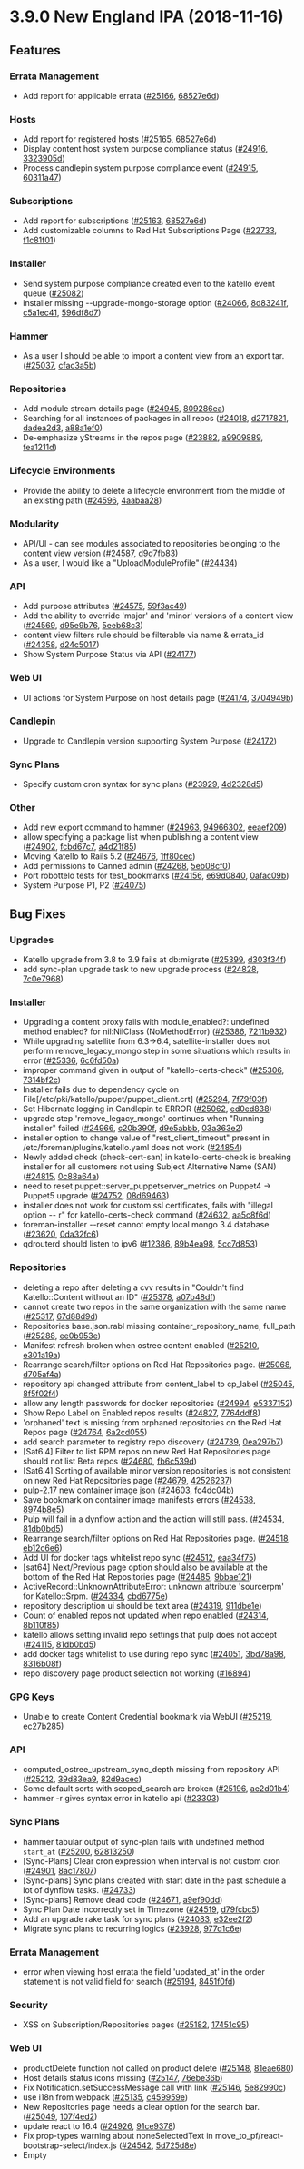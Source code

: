 # 3.9.0 New England IPA (2018-11-16)

## Features

### Errata Management
 * Add report for applicable errata ([#25166](https://projects.theforeman.org/issues/25166), [68527e6d](https://github.com/Katello/katello.git/commit/68527e6d0223485727e63aaed9506b7d9adc1921))

### Hosts
 * Add report for registered hosts ([#25165](https://projects.theforeman.org/issues/25165), [68527e6d](https://github.com/Katello/katello.git/commit/68527e6d0223485727e63aaed9506b7d9adc1921))
 * Display content host system purpose compliance status ([#24916](https://projects.theforeman.org/issues/24916), [3323905d](https://github.com/Katello/katello.git/commit/3323905d7c9d5a4671a01c7d4ca882f5d74cad89))
 * Process candlepin system purpose compliance event ([#24915](https://projects.theforeman.org/issues/24915), [60311a47](https://github.com/Katello/katello.git/commit/60311a47c88902bbbeda6b1fe9c167942ee2ace7))

### Subscriptions
 * Add report for subscriptions ([#25163](https://projects.theforeman.org/issues/25163), [68527e6d](https://github.com/Katello/katello.git/commit/68527e6d0223485727e63aaed9506b7d9adc1921))
 * Add customizable columns to Red Hat Subscriptions Page ([#22733](https://projects.theforeman.org/issues/22733), [f1c81f01](https://github.com/Katello/katello.git/commit/f1c81f012e86477fc0b49e732c70c0ef65e45e4a))

### Installer
 * Send system purpose compliance created even to the katello event queue ([#25082](https://projects.theforeman.org/issues/25082))
 * installer missing --upgrade-mongo-storage option ([#24066](https://projects.theforeman.org/issues/24066), [8d83241f](https://github.com/Katello/katello-installer.git/commit/8d83241fbf57e4e15abdcd2d08e35b5e49dca42c), [c5a1ec41](https://github.com/Katello/katello-installer.git/commit/c5a1ec411f204355bc83c9e8dbeeec808137de30), [596df8d7](https://github.com/Katello/katello-installer.git/commit/596df8d7a8bc9e868680c7349b14a67db6ab583d))

### Hammer
 * As a user I should be able to import a content view from an export tar. ([#25037](https://projects.theforeman.org/issues/25037), [cfac3a5b](https://github.com/Katello/hammer-cli-katello.git/commit/cfac3a5b1980ed824aad6e8f594fb33571c6c215))

### Repositories
 * Add module stream details page ([#24945](https://projects.theforeman.org/issues/24945), [809286ea](https://github.com/Katello/katello.git/commit/809286ea735c1a504b1b3ca7bd48057d00b7f9a9))
 * Searching for all instances of packages in all repos ([#24018](https://projects.theforeman.org/issues/24018), [d2717821](https://github.com/Katello/katello.git/commit/d27178212bb816394949dad8326d7f58853497f7), [dadea2d3](https://github.com/Katello/katello.git/commit/dadea2d36fa7fff0464125ccdaca2d2d72258616), [a88a1ef0](https://github.com/Katello/katello.git/commit/a88a1ef025ac71c3dee53b2f86942f0fc07fb894))
 * De-emphasize yStreams in the repos page ([#23882](https://projects.theforeman.org/issues/23882), [a9909889](https://github.com/Katello/katello.git/commit/a99098890f82c9c8fb6a1de66bb90811a0fa500d), [fea1211d](https://github.com/Katello/katello.git/commit/fea1211ddb6778ca4355159bd9d0cb085ae3a219))

### Lifecycle Environments
 * Provide the ability to delete a lifecycle environment from the middle of an existing path ([#24596](https://projects.theforeman.org/issues/24596), [4aabaa28](https://github.com/Katello/katello.git/commit/4aabaa28b1d8fdafc5696cb763e22a097bee2f00))

### Modularity
 * API/UI - can see modules associated to repositories belonging to the content view version ([#24587](https://projects.theforeman.org/issues/24587), [d9d7fb83](https://github.com/Katello/katello.git/commit/d9d7fb83d0a388ed4bc49cd111e3d70c83d47be9))
 * As a user, I would like a  "UploadModuleProfile" ([#24434](https://projects.theforeman.org/issues/24434))

### API
 * Add purpose attributes ([#24575](https://projects.theforeman.org/issues/24575), [59f3ac49](https://github.com/Katello/katello.git/commit/59f3ac497dd8f37badc15034d3688b14d04c16aa))
 * Add the ability to override 'major' and 'minor' versions of a content view ([#24569](https://projects.theforeman.org/issues/24569), [d95e9b76](https://github.com/Katello/katello.git/commit/d95e9b7675a04d01102fe59ffa8791edab1d82b8), [5eeb68c3](https://github.com/Katello/hammer-cli-katello.git/commit/5eeb68c3816cec9bccb7111128a4e6c9780b09ef))
 * content view filters rule should be filterable via name & errata_id ([#24358](https://projects.theforeman.org/issues/24358), [d24c5017](https://github.com/Katello/katello.git/commit/d24c5017245fed4a34d25d38f92964ad9785f301))
 * Show System Purpose Status via API ([#24177](https://projects.theforeman.org/issues/24177))

### Web UI
 * UI actions for System Purpose on host details page ([#24174](https://projects.theforeman.org/issues/24174), [3704949b](https://github.com/Katello/katello.git/commit/3704949b7553247326794112e1a74ffb3bd2e186))

### Candlepin
 * Upgrade to Candlepin version supporting System Purpose ([#24172](https://projects.theforeman.org/issues/24172))

### Sync Plans
 * Specify custom cron syntax for sync plans ([#23929](https://projects.theforeman.org/issues/23929), [4d2328d5](https://github.com/Katello/katello.git/commit/4d2328d5fea400179d4ec813c1e2e1576549869f))

### Other
 * Add new export command to hammer ([#24963](https://projects.theforeman.org/issues/24963), [94966302](https://github.com/Katello/hammer-cli-katello.git/commit/949663022c7ed41a9ff43d7f59b9f8432838cbf5), [eeaef209](https://github.com/Katello/hammer-cli-katello.git/commit/eeaef20913053732873ce8c4364a4c63de8df278))
 * allow specifying a package list when publishing a content view ([#24902](https://projects.theforeman.org/issues/24902), [fcbd67c7](https://github.com/Katello/katello.git/commit/fcbd67c7c68c3f81cfc0460b6e6040339bea71a2), [a4d21f85](https://github.com/Katello/katello.git/commit/a4d21f85ece031bc6df52230045771be9764488e))
 * Moving Katello to Rails 5.2 ([#24676](https://projects.theforeman.org/issues/24676), [1ff80cec](https://github.com/Katello/katello.git/commit/1ff80cec6979cd391e6340288b50b74d60dbd61b))
 * Add permissions to Canned admin ([#24268](https://projects.theforeman.org/issues/24268), [5eb08cf0](https://github.com/Katello/katello.git/commit/5eb08cf03cb888affefcb5ef91d228d43a6654a4))
 * Port robottelo tests for test_bookmarks ([#24156](https://projects.theforeman.org/issues/24156), [e69d0840](https://github.com/Katello/katello.git/commit/e69d08400fc2f0f113ddd43883fffc8710683237), [0afac09b](https://github.com/Katello/katello.git/commit/0afac09b0ff4a09523271c976deb5f5e48a9ce24))
 * System Purpose P1, P2 ([#24075](https://projects.theforeman.org/issues/24075))

## Bug Fixes

### Upgrades
 * Katello upgrade from 3.8 to 3.9 fails at db:migrate ([#25399](https://projects.theforeman.org/issues/25399), [d303f34f](https://github.com/Katello/katello.git/commit/d303f34f699905a8236fe7e0c7e57793e20bb04f))
 * add sync-plan upgrade task to new upgrade process ([#24828](https://projects.theforeman.org/issues/24828), [7c0e7968](https://github.com/Katello/katello.git/commit/7c0e7968fbbb88fe38ecfe528e505c900c0419e9))

### Installer
 * Upgrading a content proxy fails with module_enabled?: undefined method enabled? for nil:NilClass (NoMethodError) ([#25386](https://projects.theforeman.org/issues/25386), [7211b932](https://github.com/Katello/katello-installer.git/commit/7211b9321cc340fd61e76ee862004e42e7666ef6))
 * While upgrading satellite from 6.3->6.4, satellite-installer does not perform remove_legacy_mongo step in some situations which results in error ([#25336](https://projects.theforeman.org/issues/25336), [6c6fd50a](https://github.com/Katello/katello-installer.git/commit/6c6fd50a40d87c9e9c3bca0d58f2d604b1ecd4e7))
 * improper command given in output of "katello-certs-check" ([#25306](https://projects.theforeman.org/issues/25306), [7314bf2c](https://github.com/Katello/katello-installer.git/commit/7314bf2c6060b1c6cbe100e5bb001e2bbd4ef0e2))
 * Installer fails due to dependency cycle on File[/etc/pki/katello/puppet/puppet_client.crt] ([#25294](https://projects.theforeman.org/issues/25294), [7f79f03f](https://github.com/theforeman/puppet-foreman_proxy_content/commit/7f79f03f1916714f9d96e324122a1ad37766a20b))
 * Set Hibernate logging in Candlepin to ERROR ([#25062](https://projects.theforeman.org/issues/25062), [ed0ed838](https://github.com/theforeman/puppet-candlepin/commit/ed0ed838f05731aa9c49316886b82a4ba0753d8d))
 * upgrade step 'remove_legacy_mongo' continues when "Running installer" failed ([#24966](https://projects.theforeman.org/issues/24966), [c20b390f](https://github.com/Katello/katello-installer.git/commit/c20b390f42dd89ef6a77a33bd70edd14c27b1ca5), [d9e5abbb](https://github.com/Katello/katello-installer.git/commit/d9e5abbb2a5825cac582e3518364718f9c6549bf), [03a363e2](https://github.com/Katello/katello-installer.git/commit/03a363e29078c66c43255510c71ffd7262cb81cf))
 * installer option to change value of "rest_client_timeout" present in /etc/foreman/plugins/katello.yaml does not work ([#24854](https://projects.theforeman.org/issues/24854))
 * Newly added check (check-cert-san) in katello-certs-check is breaking installer for all customers not using Subject Alternative Name (SAN) ([#24815](https://projects.theforeman.org/issues/24815), [0c88a64a](https://github.com/Katello/katello-installer.git/commit/0c88a64a2888f0e1326cfdc63d49376fdcc40b07))
 * need to reset puppet::server_puppetserver_metrics on Puppet4 → Puppet5 upgrade ([#24752](https://projects.theforeman.org/issues/24752), [08d69463](https://github.com/Katello/katello-installer.git/commit/08d694639c2b8a752fa6c8166dea10d5a6fed2c9))
 * installer does not work for custom ssl certificates, fails with "illegal option -- r" for katello-certs-check command  ([#24632](https://projects.theforeman.org/issues/24632), [aa5c8f6d](https://github.com/Katello/katello-installer.git/commit/aa5c8f6d4f63aacb74fda24a78b0b719cdc74a7b))
 * foreman-installer --reset cannot empty local mongo 3.4 database ([#23620](https://projects.theforeman.org/issues/23620), [0da32fc6](https://github.com/Katello/katello-installer.git/commit/0da32fc60ffc5c0f2655b0c61bb79b23285854f9))
 * qdrouterd should listen to ipv6 ([#12386](https://projects.theforeman.org/issues/12386), [89b4ea98](https://github.com/theforeman/puppet-foreman_proxy_content/commit/89b4ea988d18f100b806e7cddc2dca623b68f084), [5cc7d853](https://github.com/Katello/katello-installer.git/commit/5cc7d85377c18143202f6906832b844894265228))

### Repositories
 * deleting a repo after deleting a cvv results in "Couldn't find Katello::Content without an ID" ([#25378](https://projects.theforeman.org/issues/25378), [a07b48df](https://github.com/Katello/katello.git/commit/a07b48dfec88e0fd9d4eda5316bb17f7945cd89c))
 * cannot create two repos in the same organization with the same name ([#25317](https://projects.theforeman.org/issues/25317), [67d88d9d](https://github.com/Katello/katello.git/commit/67d88d9de5b3a99f5442dbe0287788e86c1f8222))
 * Repositories base.json.rabl missing container_repository_name, full_path ([#25288](https://projects.theforeman.org/issues/25288), [ee0b953e](https://github.com/Katello/katello.git/commit/ee0b953e1994a538f0ea65d7363a35560e2db205))
 * Manifest refresh broken when ostree content enabled ([#25210](https://projects.theforeman.org/issues/25210), [e301a19a](https://github.com/Katello/katello.git/commit/e301a19aa2c8df8214a0f9611f04a66800a907d8))
 * Rearrange search/filter options  on Red Hat Repositories page. ([#25068](https://projects.theforeman.org/issues/25068), [d705af4a](https://github.com/Katello/katello.git/commit/d705af4a6390610cd856d99c0b7fd8572b97f172))
 * repository api changed attribute from content_label to cp_label ([#25045](https://projects.theforeman.org/issues/25045), [8f5f02f4](https://github.com/Katello/katello.git/commit/8f5f02f4c832e5e909cda53d5e211bafae68761e))
 * allow any length passwords for docker repositories ([#24994](https://projects.theforeman.org/issues/24994), [e5337152](https://github.com/Katello/katello.git/commit/e53371520db67ed5ec09f99b6db167a784f9eb83))
 * Show Repo Label on Enabled repos results ([#24827](https://projects.theforeman.org/issues/24827), [7764ddf8](https://github.com/Katello/katello.git/commit/7764ddf8cc49261fe77ff222d65279717349a15e))
 * 'orphaned' text is missing from orphaned repositories on the Red Hat Repos page ([#24764](https://projects.theforeman.org/issues/24764), [6a2cd055](https://github.com/Katello/katello.git/commit/6a2cd0554d55cffc253632173701e1dbfb909f09))
 * add search parameter to registry repo discovery ([#24739](https://projects.theforeman.org/issues/24739), [0ea297b7](https://github.com/Katello/katello.git/commit/0ea297b7dcb6ca5e4fd14e7ecf72b2d20588007b))
 * [Sat6.4] Filter to list RPM repos on new Red Hat Repositories page should not list Beta repos ([#24680](https://projects.theforeman.org/issues/24680), [fb6c539d](https://github.com/Katello/katello.git/commit/fb6c539d499c414cfb3f1ac3d41c7942748e429b))
 * [Sat6.4] Sorting of available minor version repositories is not consistent on new Red Hat Repositories page ([#24679](https://projects.theforeman.org/issues/24679), [42526237](https://github.com/Katello/katello.git/commit/4252623713f7554f391b5f8545a97037aa9cd552))
 * pulp-2.17 new container image json ([#24603](https://projects.theforeman.org/issues/24603), [fc4dc04b](https://github.com/Katello/katello.git/commit/fc4dc04b5be4d1ae1618fca1e609a24410d276d7))
 * Save bookmark on container image manifests errors ([#24538](https://projects.theforeman.org/issues/24538), [8974b8e5](https://github.com/Katello/katello.git/commit/8974b8e5a6ca7d0f4644362f79c1efd06a98080b))
 * Pulp will fail in a dynflow action and the action will still pass. ([#24534](https://projects.theforeman.org/issues/24534), [81db0bd5](https://github.com/Katello/katello.git/commit/81db0bd58e66e93075f7c6f61824b0f0f8d08257))
 * Rearrange search/filter options  on Red Hat Repositories page. ([#24518](https://projects.theforeman.org/issues/24518), [eb12c6e6](https://github.com/Katello/katello.git/commit/eb12c6e64e7fc9ce6211d22128d57fd2d138b4c9))
 * Add UI for docker tags whitelist repo sync ([#24512](https://projects.theforeman.org/issues/24512), [eaa34f75](https://github.com/Katello/katello.git/commit/eaa34f75954c12381600a285529370aa994b5a2c))
 * [sat64] Next/Previous page option should also be available at the bottom of the Red Hat Repositories page ([#24485](https://projects.theforeman.org/issues/24485), [9bbae121](https://github.com/Katello/katello.git/commit/9bbae12183b0a6f830d204398d27bbad18250ee3))
 * ActiveRecord::UnknownAttributeError: unknown attribute 'sourcerpm' for Katello::Srpm. ([#24334](https://projects.theforeman.org/issues/24334), [cbd6775e](https://github.com/Katello/katello.git/commit/cbd6775e335128b6305c38fd57cd4001ff10cc55))
 * repository description ui should be text area ([#24319](https://projects.theforeman.org/issues/24319), [911dbe1e](https://github.com/Katello/katello.git/commit/911dbe1e0bad9c918362d8d86830f1a2c7711cab))
 * Count of enabled repos not updated when repo enabled ([#24314](https://projects.theforeman.org/issues/24314), [8b110f85](https://github.com/Katello/katello.git/commit/8b110f85491a7ea8aba2d5429e8b5f2dbfec0099))
 * katello allows setting invalid repo settings that pulp does not accept ([#24115](https://projects.theforeman.org/issues/24115), [81db0bd5](https://github.com/Katello/katello.git/commit/81db0bd58e66e93075f7c6f61824b0f0f8d08257))
 * add docker tags whitelist to use during repo sync ([#24051](https://projects.theforeman.org/issues/24051), [3bd78a98](https://github.com/Katello/katello.git/commit/3bd78a98c2210fcf4b07dbffd90a3d0388217770), [8316b08f](https://github.com/Katello/hammer-cli-katello.git/commit/8316b08fec620d956fb23357b8c91b596098affa))
 * repo discovery page product selection not working ([#16894](https://projects.theforeman.org/issues/16894))

### GPG Keys
 * Unable to create Content Credential bookmark via WebUI ([#25219](https://projects.theforeman.org/issues/25219), [ec27b285](https://github.com/Katello/katello.git/commit/ec27b28548dfe5da8999bc3c7e5fbeedfaf9fad1))

### API
 * computed_ostree_upstream_sync_depth missing from repository API ([#25212](https://projects.theforeman.org/issues/25212), [39d83ea9](https://github.com/Katello/katello.git/commit/39d83ea91dad4fd565330724ed6fe58bb2c9f21f), [82d9acec](https://github.com/Katello/katello.git/commit/82d9aceca07aa218f6deefff7df74b0ee4b87ff6))
 * Some default sorts with scoped_search are broken ([#25196](https://projects.theforeman.org/issues/25196), [ae2d01b4](https://github.com/Katello/katello.git/commit/ae2d01b470ad101e25516b919fd53f35626b3421))
 * hammer -r gives syntax error in katello api ([#23303](https://projects.theforeman.org/issues/23303))

### Sync Plans
 * hammer tabular output of sync-plan fails with undefined method `start_at` ([#25200](https://projects.theforeman.org/issues/25200), [62813250](https://github.com/Katello/katello.git/commit/6281325043ab0f9dba3782522e9a04c48c9074b3))
 * [Sync-Plans] Clear cron expression when interval is not custom cron ([#24901](https://projects.theforeman.org/issues/24901), [8ac17807](https://github.com/Katello/katello.git/commit/8ac17807def695834c80170e8af836a82744325b))
 * [Sync-plans] Sync plans created with start date in the past schedule a lot of dynflow tasks. ([#24733](https://projects.theforeman.org/issues/24733))
 * [Sync-plans] Remove dead code ([#24671](https://projects.theforeman.org/issues/24671), [a9ef90dd](https://github.com/Katello/katello.git/commit/a9ef90dd3e57295fe19e66e8601a4ff6fd1d23e8))
 * Sync Plan Date incorrectly set in Timezone ([#24519](https://projects.theforeman.org/issues/24519), [d79fcbc5](https://github.com/Katello/katello.git/commit/d79fcbc5460887b894dc24347e693615197ddaac))
 * Add an upgrade rake task for sync plans ([#24083](https://projects.theforeman.org/issues/24083), [e32ee2f2](https://github.com/Katello/katello.git/commit/e32ee2f210a23f41f2dd75694ad527f835744e59))
 * Migrate sync plans to recurring logics ([#23928](https://projects.theforeman.org/issues/23928), [977d1c6e](https://github.com/Katello/katello.git/commit/977d1c6e3109b43e123714856a9d3ad2a6a0cb96))

### Errata Management
 * error when viewing host errata the field 'updated_at' in the order statement is not valid field for search ([#25194](https://projects.theforeman.org/issues/25194), [8451f0fd](https://github.com/Katello/katello.git/commit/8451f0fdf23df47f857128dec6fbff47415204ae))

### Security
 * XSS on Subscription/Repositories pages ([#25182](https://projects.theforeman.org/issues/25182), [17451c95](https://github.com/Katello/katello.git/commit/17451c950201bedec9bdd3748e17863b550a6be2))

### Web UI
 * productDelete function not called on product delete ([#25148](https://projects.theforeman.org/issues/25148), [81eae680](https://github.com/Katello/katello.git/commit/81eae68084b48cc8c37bf64e34813be3c5d2bae9))
 * Host details status icons missing ([#25147](https://projects.theforeman.org/issues/25147), [76ebe36b](https://github.com/Katello/katello.git/commit/76ebe36b44798f6f14d9f9ca408fd0cc1c7382c7))
 * Fix Notification.setSuccessMessage call with link ([#25146](https://projects.theforeman.org/issues/25146), [5e82990c](https://github.com/Katello/katello.git/commit/5e82990c5f7353787077be1fcd87934f9d9e5124))
 * use i18n from webpack ([#25135](https://projects.theforeman.org/issues/25135), [c459959e](https://github.com/Katello/katello.git/commit/c459959e410dafde33689abf000fb24dd50fb3b0))
 * New Repositories page needs a clear option for the search bar. ([#25049](https://projects.theforeman.org/issues/25049), [107f4ed2](https://github.com/Katello/katello.git/commit/107f4ed2b2b12b9a8c41429abf011c8c3105334b))
 * update react to 16.4  ([#24926](https://projects.theforeman.org/issues/24926), [91ce9378](https://github.com/Katello/katello.git/commit/91ce9378b312cd0697f781dcc075be01fe6dc5c2))
 * Fix prop-types warning about noneSelectedText in move_to_pf/react-bootstrap-select/index.js ([#24542](https://projects.theforeman.org/issues/24542), [5d725d8e](https://github.com/Katello/katello.git/commit/5d725d8e62f90d3f6708aaec8f19ef7b4fd6f849))
 * Empty <title> on Subscriptions & Red Hat Repositories pages ([#24515](https://projects.theforeman.org/issues/24515), [bc7a371a](https://github.com/Katello/katello.git/commit/bc7a371aa24d2842a0ca0c8c4cd725fb7fd001be))
 * Subscription delete manifest button should be marked as `danger` ([#24398](https://projects.theforeman.org/issues/24398), [92e8b889](https://github.com/Katello/katello.git/commit/92e8b8897e11a77f17be1f89d1ed0db2ad5a29be))
 * "20" is default pagination for Subscriptions, but cannot actually be re-selected ([#24311](https://projects.theforeman.org/issues/24311), [9272e73e](https://github.com/Katello/katello.git/commit/9272e73e539b605af3d9991bf21c22e83cb35b49))
 * Documentation link on Content Host Registration page should use documentation helper ([#24218](https://projects.theforeman.org/issues/24218))

### Hammer
 * Hammer command with content view version --order is not working as expected. ([#25145](https://projects.theforeman.org/issues/25145), [4d473ada](https://github.com/Katello/katello.git/commit/4d473adaea7d100a73226a61bd44de8e751a63b2))
 * Filtering of some entities does not work ([#25027](https://projects.theforeman.org/issues/25027), [1c91b78e](https://github.com/Katello/hammer-cli-katello.git/commit/1c91b78e16c28f4064ef68e8cb7401fbcb549def))
 * [Sync Plan] Hammer cli support for custom cron expressions ([#24894](https://projects.theforeman.org/issues/24894), [3ca2ddab](https://github.com/Katello/hammer-cli-katello.git/commit/3ca2ddab8dae6923cffac265ea5b0c27396e18cd))
 * hammer-cli-katello bump master to 0.15.0 ([#24747](https://projects.theforeman.org/issues/24747), [ec6b5704](https://github.com/Katello/hammer-cli-katello.git/commit/ec6b5704df75f975f92d660629d2505ad1f6e72d))
 * search_options_with_katello_api doesn't support plural resolution ([#24582](https://projects.theforeman.org/issues/24582), [df49f3bf](https://github.com/Katello/hammer-cli-katello.git/commit/df49f3bf1ea7ad4b8056a49b29c9c3476a84e0bc))

### Content Views
 * composite_content_view_ids field of a content_view_version is always empty ([#25143](https://projects.theforeman.org/issues/25143), [cd99f28a](https://github.com/Katello/katello.git/commit/cd99f28a3270995ce607403b27f39124cc49d058))
 * Content view version API should include library_instance_id in repositories ([#25132](https://projects.theforeman.org/issues/25132), [72786f38](https://github.com/Katello/katello.git/commit/72786f3869148e39468cf7216d2041d451605b81))
 * Content View version packages  page shows ostree repos in its repositories drop down ([#24971](https://projects.theforeman.org/issues/24971), [d4d332c3](https://github.com/Katello/katello.git/commit/d4d332c3da32f1d6c386bf99ebef8c55ab267888))
 * Content View version packages page magically appending "All Repositories" ([#24970](https://projects.theforeman.org/issues/24970), [d9d7fb83](https://github.com/Katello/katello.git/commit/d9d7fb83d0a388ed4bc49cd111e3d70c83d47be9))
 * Validation failed: Cannot set auto publish to a non-composite content view ([#24937](https://projects.theforeman.org/issues/24937), [a8c4bb71](https://github.com/Katello/katello.git/commit/a8c4bb713f8bbf933285c7ed81e5793d6f019f8b))
 * Forcing content view version repository regeneration does not actually regenerate some repositories ([#24841](https://projects.theforeman.org/issues/24841), [c2194967](https://github.com/Katello/katello.git/commit/c2194967d34aee59ced6bc25918f8e9d9e198d87))
 * Per-page setting does not work in RPM and repo listings ([#24554](https://projects.theforeman.org/issues/24554), [262f43a4](https://github.com/Katello/bastion.git/commit/262f43a4998f25704a650bb34fb19b10a00cc3c2))
 * GET content_view_filter_rules index API default search is set to :name, this doesnt work for errata rules ([#24137](https://projects.theforeman.org/issues/24137), [026dbf73](https://github.com/Katello/katello.git/commit/026dbf73a674ca99228a138b7d8e0fae8201ede9))

### Modularity
 * Module Stream Search on Content Host page gives an error on wrong/blank search ([#25116](https://projects.theforeman.org/issues/25116))

### Subscriptions
 * /api/settings/content_disconnected gives 403 without pointing out which permission is required ([#25105](https://projects.theforeman.org/issues/25105))
 * Subscription Details switcher items are not filtered by organization ([#24822](https://projects.theforeman.org/issues/24822), [a338ebf4](https://github.com/Katello/katello.git/commit/a338ebf46bb5ffe38ba0ee8e7e0084a64d289f52), [7801dad4](https://github.com/Katello/katello.git/commit/7801dad4618a10a17655b84079ce8f1a6b32f590))
 * Missing value in product details causes values to not align to their labels ([#24810](https://projects.theforeman.org/issues/24810), [75e26d47](https://github.com/Katello/katello.git/commit/75e26d47f35a4dec8ba92124e36f8a2969c36cfd))
 * Two meanings of "Enabled" on new Subscription tab might cause confusion ([#24809](https://projects.theforeman.org/issues/24809), [b9ae916d](https://github.com/Katello/katello.git/commit/b9ae916d438f81bdf1d2805cc68d40d2eb168387))
 * Guest of hypervisor shows "Undefined" on subscriptions page ([#24681](https://projects.theforeman.org/issues/24681))
 * No menu entry for Content -> Subscriptions for user with Viewer role ([#24677](https://projects.theforeman.org/issues/24677), [1ead23c5](https://github.com/Katello/katello.git/commit/1ead23c56999fd24b1147c2d2d825cba7a151b01))
 * accessing subscription.rhn.redhat.com unexpectedly ([#24675](https://projects.theforeman.org/issues/24675), [d888a711](https://github.com/Katello/katello.git/commit/d888a7116702ad600d4a5a2e31007a9846048864))
 * Subscription page not showing Guest/Virtual subscriptions details as "Guest of" ([#24617](https://projects.theforeman.org/issues/24617), [c053f882](https://github.com/Katello/katello.git/commit/c053f882b6b733b4f14fd0e05c0e707f585ab0c7))
 * Unhelpful error messages when manifest can't be found upstream ([#24535](https://projects.theforeman.org/issues/24535), [1f88926d](https://github.com/Katello/katello.git/commit/1f88926d5598b765ead21429cb1b240be76e0caf))
 * Using the Mast Head Org Switcher and the in page Organization Selection dropdown produces unpredictable results ([#24480](https://projects.theforeman.org/issues/24480), [0d987237](https://github.com/Katello/katello.git/commit/0d987237d09f28042b367af75dfe351337bde624))
 * Upgrade from 6.3 to 6.4 failed at Upgrade Step: set_upstream_pool_id ([#24436](https://projects.theforeman.org/issues/24436), [327c3a34](https://github.com/Katello/katello.git/commit/327c3a349778a1159c18b8e483179936a21745cd))
 * New RH Subscriptions page allows deleting of custom subs ([#24221](https://projects.theforeman.org/issues/24221), [0c77a55e](https://github.com/Katello/katello.git/commit/0c77a55ee7e50a098b772d3bc4f205c5ad75e0e8))
 * Manifest upload UI status bleeds into other orgs ([#24126](https://projects.theforeman.org/issues/24126), [dc7b4c78](https://github.com/Katello/katello.git/commit/dc7b4c78a05c7bda35f0b3496e2da5423b904091))
 * processing virt-who report blocks RHSM certs checks what can lead to 503 errors ([#23995](https://projects.theforeman.org/issues/23995), [e0d2c879](https://github.com/Katello/katello.git/commit/e0d2c8790718e5aaf366a76b33ee446c06999bde))

### Hosts
 * "Manage Repository Sets" option for content hosts list all available repos and search is broken on this page ([#25033](https://projects.theforeman.org/issues/25033), [f4cb0627](https://github.com/Katello/katello.git/commit/f4cb062795543fe783af01075be506dd8fe23199))
 * generateapplicability should ignore 404s from pulp ([#25003](https://projects.theforeman.org/issues/25003), [85ebdad4](https://github.com/Katello/katello.git/commit/85ebdad46e83d25819ff797c41fa069219b99a27))
 * host add subscription page not showing subscriptions ([#24999](https://projects.theforeman.org/issues/24999), [1ec2aed1](https://github.com/Katello/katello.git/commit/1ec2aed110c068b94b5302afea8f8f8c56c4f302))
 * [Satellite 6.3]Content Host does not display IP information on Sat GUI ([#24507](https://projects.theforeman.org/issues/24507), [e2b261b6](https://github.com/Katello/katello.git/commit/e2b261b628a363b5e3ddc90016e3a994176813db))
 * Can not set release version of a content host as non-administrative user ([#24395](https://projects.theforeman.org/issues/24395), [5c41cef2](https://github.com/Katello/katello.git/commit/5c41cef25ace9d88972f3873ad24bc94539e1020))
 * clean_backend_objects batch size can cause issues on slower systems ([#24333](https://projects.theforeman.org/issues/24333), [9b1a513a](https://github.com/Katello/katello.git/commit/9b1a513a726fa385525ff2f81e44dfd68cb06e8a))

### Candlepin
 * Candlepin throws 500 Internal Server Error for more than 40+ guests ([#25026](https://projects.theforeman.org/issues/25026), [b0a370d0](https://github.com/Katello/katello.git/commit/b0a370d0066c133fd242fde09a1d22e6678b3f0a))

### Docker
 * disable docker v2 api for container image push ([#25023](https://projects.theforeman.org/issues/25023), [6ab4412f](https://github.com/Katello/katello.git/commit/6ab4412f8a6351478688ca2233b0b82c089acaed))
 * allow any length passwords for docker repositories ([#24382](https://projects.theforeman.org/issues/24382), [ed3fa059](https://github.com/Katello/katello.git/commit/ed3fa059efd5ba5d129d19e5afc3aad06c1b4667))
 * As a user, I want to find all container images without tags. ([#23507](https://projects.theforeman.org/issues/23507), [d369217b](https://github.com/Katello/katello.git/commit/d369217b8096ade04f671c9ef8f428ed37ff43c9))

### Tests
 * eslint is broken on master ([#24996](https://projects.theforeman.org/issues/24996), [9bd6dc8a](https://github.com/Katello/katello.git/commit/9bd6dc8ae110565120a7fd5eb5332d7f86bd5de8))
 * ERF42-1709 Must supply an entity to find a medium provider during template render validation ([#24975](https://projects.theforeman.org/issues/24975), [ec6d2b15](https://github.com/Katello/katello.git/commit/ec6d2b15430b2be55bd555896445e3bfd373f36d))
 * Add pulp 2.17 tests ([#24630](https://projects.theforeman.org/issues/24630), [48b7cecf](https://github.com/Katello/katello.git/commit/48b7cecf9e8da1a86642143f7de19e763acf7258))
 * npm run lint always exits with 0 ([#24597](https://projects.theforeman.org/issues/24597), [f5322438](https://github.com/Katello/katello.git/commit/f5322438f94ad87a475a9cacb0610dff44fdebcc))
 * Template rendering extensions are untested and broken ([#24549](https://projects.theforeman.org/issues/24549), [2d8841e1](https://github.com/Katello/katello.git/commit/2d8841e1819f178100bd1603bc3a5f488f4653be))

### Host Collections
 * Katello 3.4: Removing hypervisor from one host collection will remove hypervisor from all host collections ([#24905](https://projects.theforeman.org/issues/24905), [9207421d](https://github.com/Katello/katello.git/commit/9207421dcfaa271e31f08a27d0c765d498583b3b))

### Settings
 * Some default values not shown in Settings page tool tips ([#24868](https://projects.theforeman.org/issues/24868), [c897cee1](https://github.com/Katello/katello.git/commit/c897cee1a0be0a9bf8728a9bd80f81490ba6d04b))
 * Behavior of attributed_changed? inside callbacks will change in next rails version ([#24585](https://projects.theforeman.org/issues/24585), [f4d1738d](https://github.com/Katello/katello.git/commit/f4d1738d6247037f968d206e77850df4364b160e))

### Activation Key
 * Subscriptions tab links to /legacy_subscriptions/:id: ([#24839](https://projects.theforeman.org/issues/24839), [40570524](https://github.com/Katello/katello.git/commit/4057052478c6f52e10610f953c9e4ff86bfc662a))

### Tooling
 * Make Katello Ruby 2.5 compliant ([#24726](https://projects.theforeman.org/issues/24726), [38369680](https://github.com/Katello/katello.git/commit/38369680aa17cadec0b0aceeec9701f8844a4e4c))

### Provisioning
 * Fetch TFTP boot files for jan-vernier.example.org task failed with the following error: undefined method 'kickstart_repository' for #<Host::Managed:0xXXXXXXXXXXXXXXXX> ([#24709](https://projects.theforeman.org/issues/24709), [8f205ad6](https://github.com/Katello/katello.git/commit/8f205ad6e865ed4ecdd14154c20655f78a200b92), [a67a31a3](https://github.com/Katello/katello.git/commit/a67a31a3e6319ea6fefaea9296efc2563b0aa9b4))
 * Installation media and kickstart repository ID are not exclusive ([#24376](https://projects.theforeman.org/issues/24376), [46dd0ff9](https://github.com/Katello/katello.git/commit/46dd0ff97846ed8e15467b4ba832a712fa46ca75))

### Database
 * rake db:create fails to initialize with Katello with Rails 5.2 ([#24664](https://projects.theforeman.org/issues/24664), [78a7ee16](https://github.com/Katello/katello.git/commit/78a7ee16782210ceff5ca45615eb7f8a839e0b02))

### API doc
 * document /repository_sets API ([#24580](https://projects.theforeman.org/issues/24580), [33c8c329](https://github.com/Katello/katello.git/commit/33c8c329e268029674e5bb83c615a7e972ab737d))

### ElasticSearch
 * Improve MonitorEventQueue performance for large workloads ([#24576](https://projects.theforeman.org/issues/24576), [00954691](https://github.com/Katello/katello.git/commit/009546913c01fe3387743d5216338c0ef92ddff8))

### Backup & Restore
 * katello-change-hostname should check current hostname to make sure that the hostname was not changed with a different tool ([#24422](https://projects.theforeman.org/issues/24422))

### Documentation
 * Fix out of date references in our README ([#24327](https://projects.theforeman.org/issues/24327), [528d5250](https://github.com/Katello/katello.git/commit/528d525068d543d3dfd57db55d09a887309abe19))

### Other
 * DisownForemanTemplates db:migrate failing  ([#25344](https://projects.theforeman.org/issues/25344), [b8dabc3d](https://github.com/Katello/katello.git/commit/b8dabc3d681f9a903d0d53c87c07cf489859083b))
 * deprecate old export API ([#25183](https://projects.theforeman.org/issues/25183), [80297db4](https://github.com/Katello/katello.git/commit/80297db4b2cc02315d1ac0eacf1c68cad487ace9))
 * User filters on katello fields break fact values page ([#25174](https://projects.theforeman.org/issues/25174), [931c4dbe](https://github.com/Katello/katello.git/commit/931c4dbe95c8fdf052ff0728092814baaf8a35bc))
 * Regenerate VCR casettes after changing the defualt hashing algorithm ([#25080](https://projects.theforeman.org/issues/25080), [fbdd81b8](https://github.com/Katello/katello.git/commit/fbdd81b88997b6d6d3350617db71a107ea616fff))
 * do not send large bulk requests for consumers as part of virt-who check in ([#25060](https://projects.theforeman.org/issues/25060), [23a35efc](https://github.com/Katello/katello.git/commit/23a35efca6bb8b4fe6ac7c5974f74eac1623940b))
 * foreman dirs getting gitignored ([#25050](https://projects.theforeman.org/issues/25050), [872fc2ca](https://github.com/Katello/katello.git/commit/872fc2cafd7320fdc52f7b7161465c3e4ab63117))
 * Capsule upgrade failed at Upgrade Step: start_postgresql ([#25011](https://projects.theforeman.org/issues/25011), [885f3e98](https://github.com/Katello/katello-installer.git/commit/885f3e9835650a90bc7c8bc208772de59a0f8401))
 * Listing debian type reposin Browser is broken ([#24948](https://projects.theforeman.org/issues/24948), [7b4fc1c9](https://github.com/Katello/katello.git/commit/7b4fc1c9188c6180c5806ce1e2bc4986a57c044a))
 * adding unit test for invalid cron expression  ([#24890](https://projects.theforeman.org/issues/24890), [227fd40a](https://github.com/Katello/katello.git/commit/227fd40af82442300724b01df697952b4786f5f4))
 * [Sync-plans] Sync plan save button continues to be in working mode after error ([#24818](https://projects.theforeman.org/issues/24818), [da52ed77](https://github.com/Katello/katello.git/commit/da52ed770a560e1a7436cee7fe319f8a3ff11300))
 * requests to smart_proxies API never return 'download_policy' param ([#24813](https://projects.theforeman.org/issues/24813), [bf378d92](https://github.com/Katello/katello.git/commit/bf378d92d4b6e1c9a9ab04801d35178c3f6b1430))
 * audits - type: user not recognized for searching ([#24757](https://projects.theforeman.org/issues/24757), [458c5a51](https://github.com/Katello/katello.git/commit/458c5a514ede88071e5dae11cb5a43285d8a74d6))
 * Missing  reset_column_information after rebasing from rails_5.2 branch ([#24751](https://projects.theforeman.org/issues/24751), [84d9f889](https://github.com/Katello/katello.git/commit/84d9f88901cda6460eb444163e8a247281631443))
 * Hostgroups should use AssociationExistsValidator for content_source ([#24559](https://projects.theforeman.org/issues/24559), [e8f2e13b](https://github.com/Katello/katello.git/commit/e8f2e13bed00a4395b47f2d3e9eb6b7aa0bab2aa))
 * Add test coverage for authorization sync plan ([#24533](https://projects.theforeman.org/issues/24533), [ce605682](https://github.com/Katello/katello.git/commit/ce605682f4f6b18bf4ba494f42a4b5773e2c3f16))
 * Content Source resource_name is smart_proxy, which is confusing to users ([#24528](https://projects.theforeman.org/issues/24528))
 * React pages don't include Rails url_helpers ([#24513](https://projects.theforeman.org/issues/24513), [d271e608](https://github.com/Katello/katello.git/commit/d271e6083db481cac2671460ef2834d2e4190d47))
 * Synchronizing CentOS repo fails with argument error ([#24502](https://projects.theforeman.org/issues/24502), [27d5de24](https://github.com/Katello/katello.git/commit/27d5de2493bfab921c3bf2060ea8f2fcfb364561))
 * PUT requests content is logged in info level ([#24370](https://projects.theforeman.org/issues/24370))
 * RFE: Need to set proper filename in  Subscription Export CSV response ([#24339](https://projects.theforeman.org/issues/24339), [b9505e4e](https://github.com/Katello/katello.git/commit/b9505e4e07387862288a5b58a69f0269d71461f9))
 * Smart proxy missing GPG key (ProxyPass missing) ([#24316](https://projects.theforeman.org/issues/24316), [7389e5b4](https://github.com/theforeman/puppet-foreman_proxy_content/commit/7389e5b4e3529fb62e89644e6f8f753ee1bf98c7))
 * patternly bindMethods is deprecated  ([#24283](https://projects.theforeman.org/issues/24283), [d23e07c5](https://github.com/Katello/katello.git/commit/d23e07c5822cd60b7d1790f76fefd49fce4a6253))
 * Create managed content medium provider ([#24263](https://projects.theforeman.org/issues/24263), [d9c0492a](https://github.com/Katello/katello.git/commit/d9c0492a01c9f4e6bca0a93c7540a6575f716b8c))
